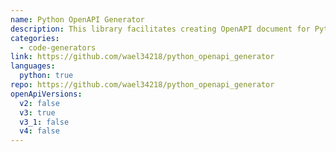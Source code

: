 ```yaml
---
name: Python OpenAPI Generator
description: This library facilitates creating OpenAPI document for Python projects.
categories:
  - code-generators
link: https://github.com/wael34218/python_openapi_generator
languages:
  python: true
repo: https://github.com/wael34218/python_openapi_generator
openApiVersions:
  v2: false
  v3: true
  v3_1: false
  v4: false
---
```

